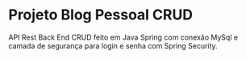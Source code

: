 # Projeto Blog Pessoal CRUD
API Rest Back End CRUD feito em Java Spring com conexão MySql e camada de segurança para login e senha com Spring Security.
